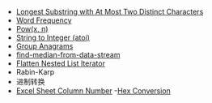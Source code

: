 - [Longest Substring with At Most Two Distinct Characters](https://leetcode.com/problems/longest-substring-with-at-most-two-distinct-characters/)
- [Word Frequency](https://leetcode.com/problems/word-frequency/)
- [Pow(x, n)](https://leetcode.com/problems/powx-n/)
- [String to Integer (atoi)](https://leetcode.com/problems/string-to-integer-atoi/)
- [Group Anagrams](https://leetcode.com/problems/group-anagrams/)
- [find-median-from-data-stream](https://leetcode.com/problems/find-median-from-data-stream/)
- [Flatten Nested List Iterator](https://leetcode.com/problems/flatten-nested-list-iterator/)
- Rabin-Karp
- 进制转换
- [Excel Sheet Column Number](https://leetcode.com/problems/excel-sheet-column-number/) -[Hex Conversion](https://www.lintcode.com/problem/hex-conversion/description)

